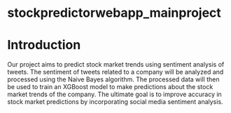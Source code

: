 # stockpredictorwebapp_mainproject
# Introduction
Our project aims to predict stock market trends using sentiment analysis of tweets. The sentiment of tweets related to a company will be analyzed and processed using the Naive Bayes algorithm. The processed data will then be used to train an XGBoost model to make predictions about the stock market trends of the company. The ultimate goal is to improve accuracy in stock market predictions by incorporating social media sentiment analysis.
